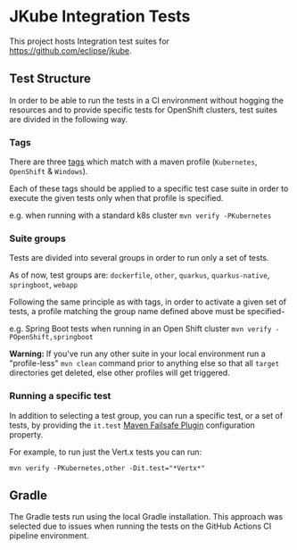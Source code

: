 # JKube Integration Tests

This project hosts Integration test suites for https://github.com/eclipse/jkube.

## Test Structure

In order to be able to run the tests in a CI environment without hogging the resources
and to provide specific tests for OpenShift clusters, test suites are divided in the following
way.

### Tags

There are three [tags](src/test/java/org/eclipse/jkube/integrationtests/Tags.java) which match with a maven profile
(`Kubernetes`, `OpenShift` & `Windows`).

Each of these tags should be applied to a specific test case suite in order to execute
the given tests only when that profile is specified.

e.g. when running with a standard k8s cluster `mvn verify -PKubernetes`

### Suite groups

Tests are divided into several groups in order to run only a set of tests.

As of now, test groups are: `dockerfile`, `other`, `quarkus`, `quarkus-native`, `springboot`, `webapp`

Following the same principle as with tags, in order to activate a given set of tests,
a profile matching the group name defined above must be specified-

e.g. Spring Boot tests when running in an Open Shift cluster `mvn verify -POpenShift,springboot`

**Warning:** If you've run any other suite in your local environment run a "profile-less" `mvn clean`
command prior to anything else so that all `target` directories get deleted,
else other profiles will get triggered.

### Running a specific test

In addition to selecting a test group, you can run a specific test, or a set of tests, by providing
the `it.test` [Maven Failsafe Plugin](https://maven.apache.org/surefire/maven-failsafe-plugin/examples/single-test.html)
configuration property.

For example, to run just the Vert.x tests you can run:

```shell
mvn verify -PKubernetes,other -Dit.test="*Vertx*"
```

## Gradle

The Gradle tests run using the local Gradle installation. This approach was selected due to issues when running the
tests on the GitHub Actions CI pipeline environment.
